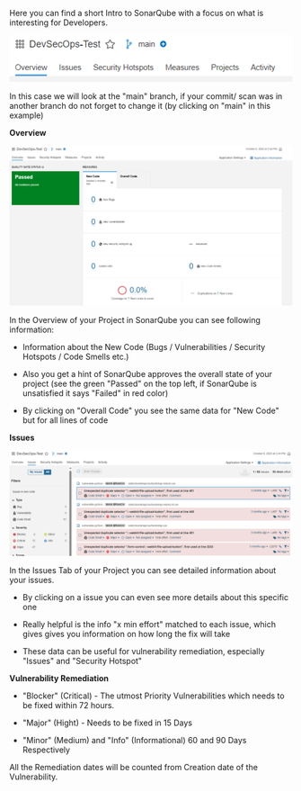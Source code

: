Here you can find a short Intro to SonarQube with a focus on what is interesting for Developers.

![TRAINING1](../../../images/sqtraining1.png)

In this case we will look at the "main" branch, if your commit/ scan was in another branch do not forget to change it (by clicking on "main" in this example)

**Overview**

![OVERVIEW](../../../images/sqtraining2.png)

In the Overview of your Project in SonarQube you can see following information:

* Information about the New Code (Bugs / Vulnerabilities / Security Hotspots / Code Smells etc.)

* Also you get a hint of SonarQube approves the overall state of your project (see the green "Passed" on the top left, if SonarQube is unsatisfied it says "Failed" in red color)

* By clicking on "Overall Code" you see the same data for "New Code" but for all lines of code

**Issues**

![ISSUES](../../../images/sqtraining3.png)

In the Issues Tab of your Project you can see detailed information about your issues.

* By clicking on a issue you can even see more details about this specific one

* Really helpful is the info "x min effort" matched to each issue, which gives gives you information on how long the fix will take

* These data can be useful for vulnerability remediation, especially "Issues" and "Security Hotspot"

**Vulnerability Remediation**

*  "Blocker" (Critical) - The utmost Priority Vulnerabilities which needs to be fixed within 72 hours.

*  "Major" (Hight) - Needs to be fixed in 15 Days
*  "Minor" (Medium) and "Info" (Informational) 60 and 90 Days Respectively

All the Remediation dates will be counted from Creation date of the Vulnerability.